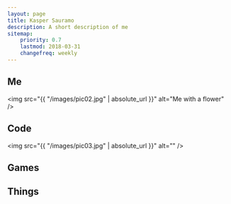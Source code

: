 ```yaml
---
layout: page
title: Kasper Sauramo
description: A short description of me
sitemap:
    priority: 0.7
    lastmod: 2018-03-31
    changefreq: weekly
---
```

## Me

<span class="image right"><img src="{{ "/images/pic02.jpg" | absolute_url }}" alt="Me with a flower" /></span>

## Code
<span class="image left"><img src="{{ "/images/pic03.jpg" | absolute_url }}" alt="" /></span>

## Games

## Things
